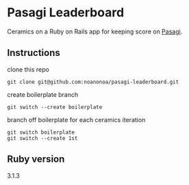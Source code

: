 # Pasagi Leaderboard

Ceramics on a Ruby on Rails app for keeping score on [Pasagi](https://www.youtube.com/watch?v=1YV0LXfWvLM).

## Instructions

clone this repo

```shell
git clone git@github.com:noanonoa/pasagi-leaderboard.git
```

create boilerplate branch

```shell
git switch --create boilerplate
```

branch off boilerplate for each ceramics iteration

```shell
git switch boilerplate
git switch --create 1st
```

## Ruby version
3.1.3
